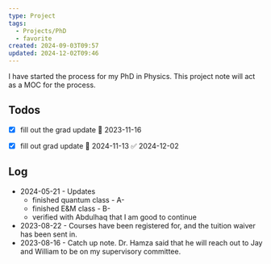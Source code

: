 ```yaml
---
type: Project
tags:
  - Projects/PhD
  - favorite
created: 2024-09-03T09:57
updated: 2024-12-02T09:46
---
```


I have started the process for my PhD in Physics. This project note will act as a MOC for the process.

## Todos

- [x] fill out the grad update 📅 2023-11-16
- [x] fill out grad update 📅 2024-11-13 ✅ 2024-12-02



## Log

- 2024-05-21 - Updates
	- finished quantum class - A-
	- finished E&M class - B-
	- verified with Abdulhaq that I am good to continue
- 2023-08-22 - Courses have been registered for, and the tuition waiver has been sent in.
- 2023-08-16 - Catch up note. Dr. Hamza said that he will reach out to Jay and William to be on my supervisory committee.